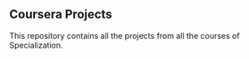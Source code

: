 ## Coursera Projects

This repository contains all the projects from all the courses of Specialization.
